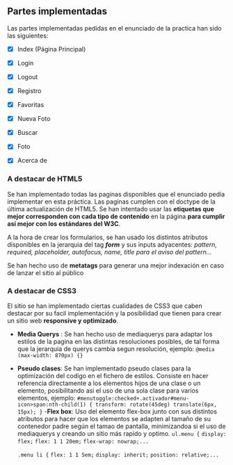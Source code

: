 ## Partes implementadas

Las partes implementadas pedidas en el enunciado de la practica han sido las siguientes:

  

-  [x] Index (Página Principal)

-  [x] Login

-  [x] Logout

-  [x] Registro

-  [x] Favoritas

-  [x] Nueva Foto

-  [x] Buscar

-  [x] Foto

-  [x] Acerca de

  

### A destacar de HTML5

  

Se han implementado todas las paginas disponibles que el enunciado pedía implementar en esta práctica. Las paginas cumplen con el doctype de la última actualización de HTML5. Se han intentado usar las **etiquetas que mejor corresponden con cada tipo de contenido** en la página **para cumplir así mejor con los estándares del W3C**.

  

A la hora de crear los formularios, se han usado los distintos atributos disponibles en la jerarquia del tag ***form*** y sus inputs adyacentes: *pattern, required, placeholder, autofocus, name, title para el aviso del pattern...*

  

Se han hecho uso de **metatags** para generar una mejor indexación en caso de lanzar el sitio al público

  

### A destacar de CSS3

El sitio se han implementado ciertas cualidades de CSS3 que caben destacar por su facil implementación y la posibilidad que tienen para crear un sitio web **responsive y optimizado**.

  

-  **Media Querys** : Se han hecho uso de mediaquerys para adaptar los estilos de la pagina en las distintas resoluciones posibles, de tal forma que la jerarquia de querys cambia segun resolución, ejemplo: `@media (max-width: 870px) {}`
- **Pseudo clases**: Se han implementado pseudo clases para la optimización del codigo en el fichero de estilos. Consiste en hacer referencia directamente a los elementos hijos de una clase o un elemento, posibilitando asi el uso de una sola clase para varios elementos, ejemplo:
`#menutoggle:checked+.activador#menu-icon>span:nth-child(1) { transform: rotate(45deg) translate(6px, 15px); }`
-**Flex box**: Uso del elemento flex-box junto con sus distintos atributos para hacer que los elementos se adapten al tamaño de su contenedor padre según el tamao de pantalla, minimizandoa si el uso de mediaquerys y creando un sitio más rapido y optimo.
`ul.menu {`
  `display: flex;`
  `flex: 1 1 20em;`
  `flex-wrap: nowrap;...`

  `.menu li {`
  `flex: 1 1 5em;`
  `display: inherit;`
  `position: relative;...`
